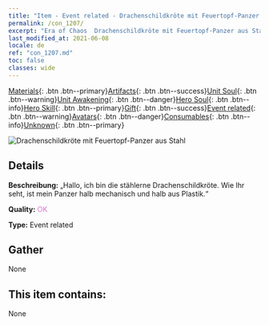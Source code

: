 ```yaml
---
title: "Item - Event related - Drachenschildkröte mit Feuertopf-Panzer aus Stahl"
permalink: /con_1207/
excerpt: "Era of Chaos  Drachenschildkröte mit Feuertopf-Panzer aus Stahl"
last_modified_at: 2021-06-08
locale: de
ref: "con_1207.md"
toc: false
classes: wide
---
```

 [Materials](/ItemsDE/){: .btn .btn--primary}[Artifacts](/ItemsDE/Artifacts/){: .btn .btn--success}[Unit Soul](/ItemsDE/UnitSoul/){: .btn .btn--warning}[Unit Awakening](/ItemsDE/UnitAwakening/){: .btn .btn--danger}[Hero Soul](/ItemsDE/HeroSoul/){: .btn .btn--info}[Hero Skill](/ItemsDE/HeroSkill/){: .btn .btn--primary}[Gift](/ItemsDE/Gift/){: .btn .btn--success}[Event related](/ItemsDE/Events/){: .btn .btn--warning}[Avatars](/ItemsDE/Avatars/){: .btn .btn--danger}[Consumables](/ItemsDE/Consumables/){: .btn .btn--info}[Unknown](/ItemsDE/Unknown/){: .btn .btn--primary}

 ![Drachenschildkröte mit Feuertopf-Panzer aus Stahl](/images/t/i_81521231.png)

## Details
 **Beschreibung:** „Hallo, ich bin die stählerne Drachenschildkröte. Wie Ihr seht, ist mein Panzer halb mechanisch und halb aus Plastik.“

 **Quality:** <span style="color: #DA70D6">OK</span>

 **Type:** Event related

## Gather

  None

## This item contains:

  None

